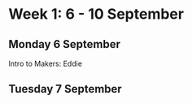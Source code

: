 # Week 1: 6 - 10 September

## Monday 6 September

Intro to Makers: Eddie

## Tuesday 7 September



